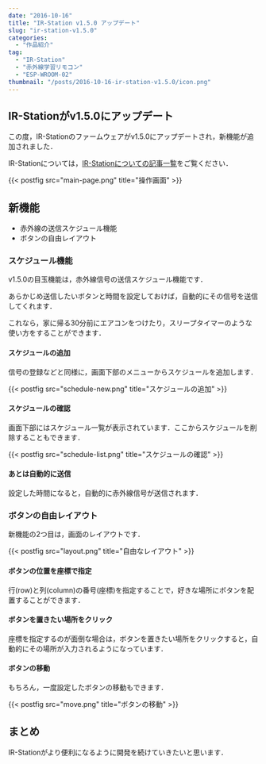 ```yaml
---
date: "2016-10-16"
title: "IR-Station v1.5.0 アップデート"
slug: "ir-station-v1.5.0"
categories:
  - "作品紹介"
tag:
  - "IR-Station"
  - "赤外線学習リモコン"
  - "ESP-WROOM-02"
thumbnail: "/posts/2016-10-16-ir-station-v1.5.0/icon.png"
---
```


## IR-Stationがv1.5.0にアップデート

この度，IR-Stationのファームウェアがv1.5.0にアップデートされ，新機能が追加されました．

IR-Stationについては，[IR-Stationについての記事一覧](/tags/#tag-index-IR-Station)をご覧ください．

<!--more-->

{{< postfig src="main-page.png" title="操作画面" >}}

## 新機能

  * 赤外線の送信スケジュール機能
  * ボタンの自由レイアウト

### スケジュール機能

v1.5.0の目玉機能は，赤外線信号の送信スケジュール機能です．

あらかじめ送信したいボタンと時間を設定しておけば，自動的にその信号を送信してくれます．

これなら，家に帰る30分前にエアコンをつけたり，スリープタイマーのような使い方をすることができます．

#### スケジュールの追加

信号の登録などと同様に，画面下部のメニューからスケジュールを追加します．

{{< postfig src="schedule-new.png" title="スケジュールの追加" >}}

#### スケジュールの確認

画面下部にはスケジュール一覧が表示されています．ここからスケジュールを削除することもできます．

{{< postfig src="schedule-list.png" title="スケジュールの確認" >}}

#### あとは自動的に送信

設定した時間になると，自動的に赤外線信号が送信されます．

### ボタンの自由レイアウト

新機能の2つ目は，画面のレイアウトです．

{{< postfig src="layout.png" title="自由なレイアウト" >}}

#### ボタンの位置を座標で指定

行(row)と列(column)の番号(座標)を指定することで，好きな場所にボタンを配置することができます．

#### ボタンを置きたい場所をクリック

座標を指定するのが面倒な場合は，ボタンを置きたい場所をクリックすると，自動的にその場所が入力されるようになっています．

#### ボタンの移動

もちろん，一度設定したボタンの移動もできます．

{{< postfig src="move.png" title="ボタンの移動" >}}

## まとめ

IR-Stationがより便利になるように開発を続けていきたいと思います．
